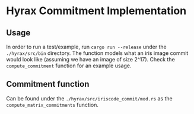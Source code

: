 # Hyrax Commitment Implementation 
## Usage 
In order to run a test/example, run `cargo run --release` under the `./hyrax/src/bin` directory. The function models what an iris image commit would look like (assuming we have an image of size 2^17). Check the `compute_commitment` function for an example usage.

## Commitment function
Can be found under the `./hyrax/src/iriscode_commit/mod.rs` as the `compute_matrix_commitments` function.
